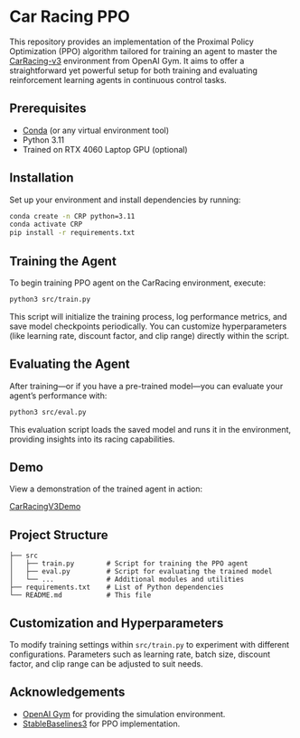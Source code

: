 # Car Racing PPO

This repository provides an implementation of the Proximal Policy Optimization (PPO) algorithm tailored for training an agent to master the [CarRacing-v3](https://gym.openai.com/envs/CarRacing-v0/) environment from OpenAI Gym. It aims to offer a straightforward yet powerful setup for both training and evaluating reinforcement learning agents in continuous control tasks.

## Prerequisites

- [Conda](https://docs.conda.io/en/latest/) (or any virtual environment tool)
- Python 3.11
- Trained on RTX 4060 Laptop GPU (optional)

## Installation

Set up your environment and install dependencies by running:

```bash
conda create -n CRP python=3.11
conda activate CRP
pip install -r requirements.txt
```

## Training the Agent

To begin training PPO agent on the CarRacing environment, execute:

```bash
python3 src/train.py
```

This script will initialize the training process, log performance metrics, and save model checkpoints periodically. You can customize hyperparameters (like learning rate, discount factor, and clip range) directly within the script.

## Evaluating the Agent

After training—or if you have a pre-trained model—you can evaluate your agent’s performance with:

```bash
python3 src/eval.py
```

This evaluation script loads the saved model and runs it in the environment, providing insights into its racing capabilities.

## Demo

View a demonstration of the trained agent in action:

[CarRacingV3Demo](https://github.com/user-attachments/assets/742933df-e748-4c3e-a2b6-a03c3adef26d)

## Project Structure

```
├── src
│   ├── train.py        # Script for training the PPO agent
│   ├── eval.py         # Script for evaluating the trained model
│   └── ...             # Additional modules and utilities
├── requirements.txt    # List of Python dependencies
└── README.md           # This file
```

## Customization and Hyperparameters

To modify training settings within `src/train.py` to experiment with different configurations. Parameters such as learning rate, batch size, discount factor, and clip range can be adjusted to suit needs.

## Acknowledgements

- [OpenAI Gym](https://gym.openai.com/) for providing the simulation environment.
- [StableBaselines3](https://stable-baselines3.readthedocs.io/en/master/) for PPO implementation.
